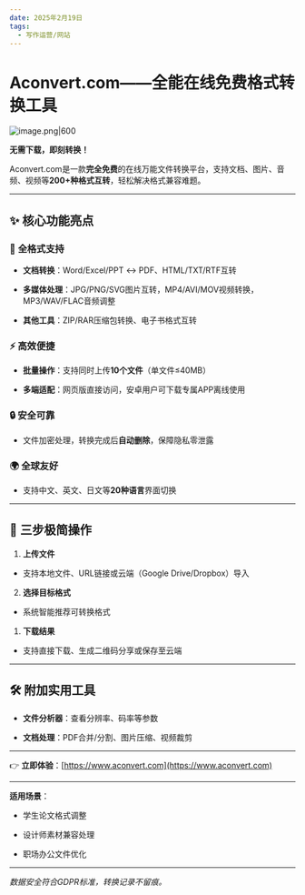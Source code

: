 ```yaml
---
date: 2025年2月19日
tags:
  - 写作运营/网站
---
```


# Aconvert.com——全能在线免费格式转换工具
![image.png|600](https://fig-1321973591.cos.ap-nanjing.myqcloud.com/20250219192522.png)

**无需下载，即刻转换！**

Aconvert.com是一款**完全免费**的在线万能文件转换平台，支持文档、图片、音频、视频等**200+种格式互转**，轻松解决格式兼容难题。

---

## ✨ 核心功能亮点

### 📁 **全格式支持**

- **文档转换**：Word/Excel/PPT ↔ PDF、HTML/TXT/RTF互转

- **多媒体处理**：JPG/PNG/SVG图片互转，MP4/AVI/MOV视频转换，MP3/WAV/FLAC音频调整

- **其他工具**：ZIP/RAR压缩包转换、电子书格式互转

### ⚡ **高效便捷**

- **批量操作**：支持同时上传**10个文件**（单文件≤40MB）

- **多端适配**：网页版直接访问，安卓用户可下载专属APP离线使用

### 🔒 **安全可靠**

- 文件加密处理，转换完成后**自动删除**，保障隐私零泄露

### 🌍 **全球友好**

- 支持中文、英文、日文等**20种语言**界面切换

---

## 🚀 三步极简操作

1. **上传文件**

- 支持本地文件、URL链接或云端（Google Drive/Dropbox）导入

2. **选择目标格式**

- 系统智能推荐可转换格式

1. **下载结果**

- 支持直接下载、生成二维码分享或保存至云端

---

## 🛠️ 附加实用工具

- **文件分析器**：查看分辨率、码率等参数

- **文档处理**：PDF合并/分割、图片压缩、视频裁剪

---

👉 **立即体验**：[https://www.aconvert.com](https://www.aconvert.com)

---

**适用场景**：

- 学生论文格式调整

- 设计师素材兼容处理

- 职场办公文件优化

---

*数据安全符合GDPR标准，转换记录不留痕。*